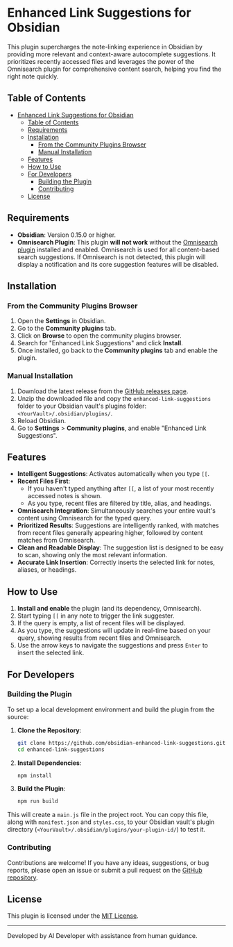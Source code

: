 # Enhanced Link Suggestions for Obsidian

This plugin supercharges the note-linking experience in Obsidian by providing more relevant and context-aware autocomplete suggestions. It prioritizes recently accessed files and leverages the power of the Omnisearch plugin for comprehensive content search, helping you find the right note quickly.

## Table of Contents

- [Enhanced Link Suggestions for Obsidian](#enhanced-link-suggestions-for-obsidian)
  - [Table of Contents](#table-of-contents)
  - [Requirements](#requirements)
  - [Installation](#installation)
    - [From the Community Plugins Browser](#from-the-community-plugins-browser)
    - [Manual Installation](#manual-installation)
  - [Features](#features)
  - [How to Use](#how-to-use)
  - [For Developers](#for-developers)
    - [Building the Plugin](#building-the-plugin)
    - [Contributing](#contributing)
  - [License](#license)

## Requirements

- **Obsidian**: Version 0.15.0 or higher.
- **Omnisearch Plugin**: This plugin **will not work** without the [Omnisearch plugin](https://github.com/scambier/obsidian-omnisearch) installed and enabled. Omnisearch is used for all content-based search suggestions. If Omnisearch is not detected, this plugin will display a notification and its core suggestion features will be disabled.

## Installation

### From the Community Plugins Browser

1. Open the **Settings** in Obsidian.
2. Go to the **Community plugins** tab.
3. Click on **Browse** to open the community plugins browser.
4. Search for "Enhanced Link Suggestions" and click **Install**.
5. Once installed, go back to the **Community plugins** tab and enable the plugin.

### Manual Installation

1. Download the latest release from the [GitHub releases page](https://github.com/obsidian-enhanced-link-suggestions/releases).
2. Unzip the downloaded file and copy the `enhanced-link-suggestions` folder to your Obsidian vault's plugins folder: `<YourVault>/.obsidian/plugins/`.
3. Reload Obsidian.
4. Go to **Settings** > **Community plugins**, and enable "Enhanced Link Suggestions".

## Features

- **Intelligent Suggestions**: Activates automatically when you type `[[`.
- **Recent Files First**:
  - If you haven't typed anything after `[[`, a list of your most recently accessed notes is shown.
  - As you type, recent files are filtered by title, alias, and headings.
- **Omnisearch Integration**: Simultaneously searches your entire vault's content using Omnisearch for the typed query.
- **Prioritized Results**: Suggestions are intelligently ranked, with matches from recent files generally appearing higher, followed by content matches from Omnisearch.
- **Clean and Readable Display**: The suggestion list is designed to be easy to scan, showing only the most relevant information.
- **Accurate Link Insertion**: Correctly inserts the selected link for notes, aliases, or headings.

## How to Use

1. **Install and enable** the plugin (and its dependency, Omnisearch).
2. Start typing `[[` in any note to trigger the link suggester.
3. If the query is empty, a list of recent files will be displayed.
4. As you type, the suggestions will update in real-time based on your query, showing results from recent files and Omnisearch.
5. Use the arrow keys to navigate the suggestions and press `Enter` to insert the selected link.

## For Developers

### Building the Plugin

To set up a local development environment and build the plugin from the source:

1. **Clone the Repository**:
   ```bash
   git clone https://github.com/obsidian-enhanced-link-suggestions.git
   cd enhanced-link-suggestions
   ```
2.  **Install Dependencies**:
    ```bash
    npm install
    ```
3.  **Build the Plugin**:
    ```bash
    npm run build
    ```
This will create a `main.js` file in the project root. You can copy this file, along with `manifest.json` and `styles.css`, to your Obsidian vault's plugin directory (`<YourVault>/.obsidian/plugins/your-plugin-id/`) to test it.

### Contributing

Contributions are welcome! If you have any ideas, suggestions, or bug reports, please open an issue or submit a pull request on the [GitHub repository](https://github.com/obsidian-enhanced-link-suggestions).

## License

This plugin is licensed under the [MIT License](LICENSE).

---

Developed by AI Developer with assistance from human guidance.
